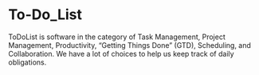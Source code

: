 # To-Do_List

ToDoList is software in the category of Task Management, Project Management, Productivity, “Getting Things Done” (GTD), Scheduling, and Collaboration. We have a lot of choices to help us keep track of daily obligations.
